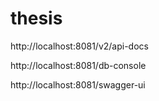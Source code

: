 # thesis

http://localhost:8081/v2/api-docs

http://localhost:8081/db-console

http://localhost:8081/swagger-ui